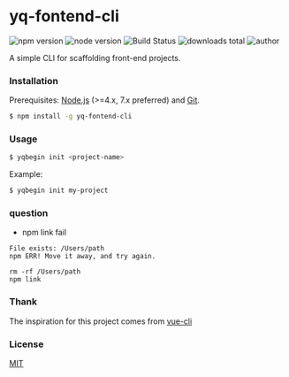 # yq-fontend-cli

![npm version] ![node version] ![Build Status] ![downloads total] ![author]

A simple CLI for scaffolding front-end projects.

### Installation

Prerequisites: [Node.js](https://nodejs.org/en/) (>=4.x, 7.x preferred) and [Git](https://git-scm.com/).

``` bash
$ npm install -g yq-fontend-cli
```

### Usage

``` bash
$ yqbegin init <project-name>
```

Example:

``` bash
$ yqbegin init my-project
```

### question

* npm link fail
```
File exists: /Users/path
npm ERR! Move it away, and try again.

rm -rf /Users/path
npm link
```

### Thank

The inspiration for this project comes from [vue-cli](https://github.com/vuejs/vue-cli)

### License

[MIT](http://opensource.org/licenses/MIT)

[author]:https://img.shields.io/badge/author-yqbegin-blue.svg
[Build Status]:https://img.shields.io/circleci/project/vuejs/vue-cli/master.svg
[downloads total]:https://img.shields.io/github/downloads/atom/atom/total.svg
[npm version]:https://img.shields.io/badge/npm-v4.2.0-blue.svg
[node version]:https://img.shields.io/badge/node-v7.8.0-blue.svg

[YHTML5-Seed-apps]:https://github.com/yqbegin/YHTML5-Seed/tree/master/apps
[YHTML5-Seed-react]:https://github.com/yqbegin/YHTML5-Seed/tree/master/apps/react
[YHTML5-Seed]:https://github.com/yqbegin/YHTML5-Seed
